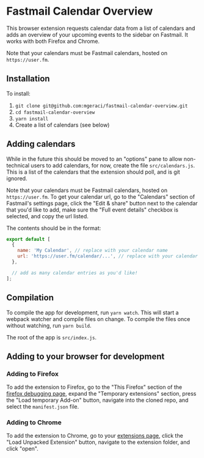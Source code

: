 # Fastmail Calendar Overview
This browser extension requests calendar data from a list of calendars and adds
an overview of your upcoming events to the sidebar on Fastmail. It works with
both Firefox and Chrome.

Note that your calendars must be Fastmail calendars, hosted on `https://user.fm`.

## Installation
To install:
1) `git clone git@github.com:mgeraci/fastmail-calendar-overview.git`
1) `cd fastmail-calendar-overview`
1) `yarn install`
1) Create a list of calendars (see below)

## Adding calendars
While in the future this should be moved to an "options" pane to allow non-
technical users to add calendars, for now, create the file `src/calendars.js`.
This is a list of the calendars that the extension should poll, and is git
ignored.

Note that your calendars must be Fastmail calendars, hosted on `https://user.fm`.
To get your calendar url, go to the "Calendars" section of Fastmail's settings
page, click the "Edit & share" button next to the calendar that you'd like to
add, make sure the "Full event details" checkbox is selected, and copy the url
listed.

The contents should be in the format:

```.js
export default [
  {
    name: 'My Calendar', // replace with your calendar name
    url: 'https://user.fm/calendar/...', // replace with your calendar url
  },

  // add as many calendar entries as you'd like!
];
```

## Compilation
To compile the app for development, run `yarn watch`. This will start a webpack
watcher and compile files on change. To compile the files once without watching,
run `yarn build`.

The root of the app is `src/index.js`.

## Adding to your browser for development

### Adding to Firefox
To add the extension to Firefox, go to the "This Firefox" section of the
[firefox debugging page](about:debugging#/runtime/this-firefox), expand the
"Temporary extensions" section, press the "Load temporary Add-on" button,
navigate into the cloned repo, and select the `manifest.json` file.

### Adding to Chrome
To add the extension to Chrome, go to your [extensions page](chrome://extensions/),
click the "Load Unpacked Extension" button, navigate to the extension folder,
and click "open".
